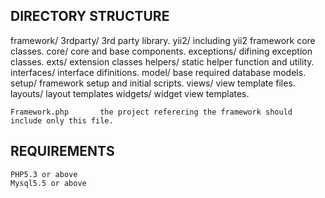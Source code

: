 
DIRECTORY STRUCTURE
-------------------

framework/
	3rdparty/			3rd party library. 
		yii2/			including yii2 framework core classes.
	core/				core and base components.
	exceptions/			difining exception classes.
	exts/				extension classes
	helpers/			static helper function and utility.
	interfaces/			interface difinitions.
	model/				base required database models.
	setup/				framework setup and initial scripts.
	views/				view template files.
		layouts/		layout templates
		widgets/		widget view templates.

	Framework.php		the project referering the framework should include only this file.

REQUIREMENTS
------------

	PHP5.3 or above
	Mysql5.5 or above